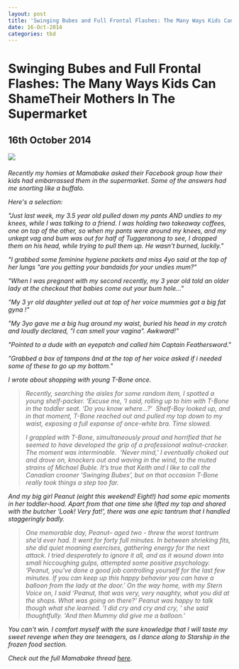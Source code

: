 ```yaml
---
layout: post
title: 'Swinging Bubes and Full Frontal Flashes: The Many Ways Kids Can ShameTheir Mothers In The Supermarket'
date: 16-Oct-2014
categories: tbd
---
```


# Swinging Bubes and Full Frontal Flashes: The Many Ways Kids Can ShameTheir Mothers In The Supermarket

## 16th October 2014

<img class="photo-horiz" src="http://media-cache-ak0.pinimg.com/736x/e1/db/14/e1db14973a4709f8ce18db6418c93825.jpg" />

<h6 Leave the youngsters in the car! Vintage ad from Pinterest</h6>

Recently my homies at Mamabake asked their Facebook group how their kids had embarrassed them in the supermarket. Some of the answers had me snorting like a buffalo.

Here's a selection:

"Just last week,   my 3.5 year old pulled down my pants AND undies to my knees,   while I was talking to a friend. I was holding two takeaway coffees,   one on top of the other, so when my pants were around my knees, and my unkept vag and bum was out for half of Tuggeranong to see, I dropped them on his head, while trying to pull them up. He wasn't burned, luckily."

"I grabbed some feminine hygiene packets and miss 4yo said at the top of her lungs "are you getting your bandaids for your undies mum?"

"When I was pregnant with my second recently, my 3 year old told an older lady at the checkout that babies come out your bum hole..."

"My 3 yr old daughter yelled out at top of her voice mummies got a big fat gyna !"

"My 3yo gave me a big hug around my waist, buried his head in my crotch and loudly declared, "I can smell your vagina". Awkward!"

"Pointed to a dude with an eyepatch and called him Captain Feathersword."

"Grabbed a box of tampons ând at the top of her voice asked if i needed some of these to go up my bottom."

I wrote about shopping with young T-Bone once.

<blockquote>Recently, searching the aisles for some random item, I spotted a young shelf-packer. ‘Excuse me, ‘I said, rolling up to him with T-Bone in the toddler seat. ‘Do you know where…?’  Shelf-Boy looked up, and in that moment, T-Bone reached out and pulled my top down to my waist, exposing a full expanse of once-white bra. Time slowed.

I grappled with T-Bone, simultaneously proud and horrified that he seemed to have developed the grip of a professional walnut-cracker. The moment was interminable.  ‘Never mind,’ I eventually choked out and drove on, knockers out and waving in the wind, to the muted strains of Michael Buble. It’s true that Keith and I like to call the Canadian crooner ‘Swinging Bubes’, but on that occasion T-Bone really took things a step too far.</blockquote>

And my big girl Peanut (eight this weekend! Eight!) had some epic moments in her toddler-hood. Apart from that one time she lifted my top and shared with the butcher 'Look! Very fat!', there was one epic tantrum that I handled staggeringly badly.

<blockquote>One memorable day, Peanut– aged two - threw the worst tantrum she’d ever had. It went for forty full minutes. In between shrieking fits, she did quiet moaning exercises, gathering energy for the next attack. I tried desperately to ignore it all, and as it wound down into small hiccoughing gulps, attempted some positive psychology.  'Peanut, you've done a good job controlling yourself for the last few minutes. If you can keep up this happy behavior you can have a balloon from the lady at the door.’ On the way home, with my Stern Voice on, I said ‘Peanut, that was very, very naughty, what you did at the shops. What was going on there?' Peanut was happy to talk though what she learned. 'I did cry and cry and cry, ' she said thoughtfully. 'And then Mummy did give me a balloon.’</blockquote>

You can't win. I comfort myself with the sure knowledge that I will taste my sweet revenge when they are teenagers, as I dance along to Starship in the frozen food section.

Check out the full Mamabake thread <a href="https://www.facebook.com/MamaBakeHQ?hc_location=timeline">here</a>.
